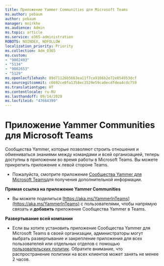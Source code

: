 ```yaml
---
title: Приложение Yammer Communities для Microsoft Teams
ms.author: pebaum
author: pebaum
manager: mnirkhe
ms.audience: Admin
ms.topic: article
ms.service: o365-administration
ROBOTS: NOINDEX, NOFOLLOW
localization_priority: Priority
ms.collection: Adm_O365
ms.custom:
- "9002493"
- "5134"
- "9002653"
- "5129"
ms.openlocfilehash: 89d71126b5663ea11f7ca9166b2e72e854953dcf
ms.sourcegitcommit: c6692ce0fa1358ec3529e59ca0ecdfdea4cdc759
ms.translationtype: HT
ms.contentlocale: ru-RU
ms.lasthandoff: 09/14/2020
ms.locfileid: "47664399"
---
```

# <a name="yammer-communities-app-for-microsoft-teams"></a>Приложение Yammer Communities для Microsoft Teams

Сообщества Yammer, которые позволяют строить отношения и обмениваться знаниями между командами и всей организацией, теперь доступны в приложении во время работы в Microsoft Teams. Вы можете прикрепить приложение к левой стороне Teams. 

- Пожалуйста, смотрите приложение [Сообщества Yammer для Microsoft Teams](https://go.microsoft.com/fwlink/?linkid=2127757&clcid=0x409)для получения дополнительной информации.

**Прямая ссылка на приложение Yammer Communities**

- Вы можете поделиться [https://aka.ms/YammerInTeams](https://aka.ms/YammerInTeams) с пользователями, чтобы напрямую связать и **добавить** приложение Сообщества Yammer в Teams.

**Развертывание всей компании**

- Если вы хотите установить приложение Сообщества Yammer для Microsoft Teams в своей организации, администраторы могут выбрать развертывание и закрепление приложения для всех пользователей или отдельных отделов с помощью [пользовательских политик](https://docs.microsoft.com/microsoftteams/manage-apps). Обратите внимание, что распространение политики на всех клиентов может занять не менее 2 часов.
